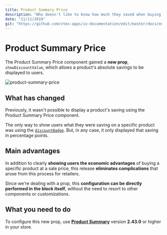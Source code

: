 ```yaml
---
title: Product Summary Price 
description: "Who doesn't like to know how much they saved when buying a product? The Product Summary Price, knowing that the answer to that question if a resounding "everyone", now displays a product's absolute saving to users."
date: "11/11/2019"
git: "https://github.com/vtex-apps/io-documentation/edit/master/docs/en/Recipes/layout/building-a-carousel-through-lists-and-slider-layout.md"
---
```


# Product Summary Price 

The Product Summary Price component gained a **new prop**, `showDiscountValue`, which allows a product's absolute savings to be displayed to users. 

![product-summary-price](https://user-images.githubusercontent.com/52087100/68607074-95019f00-048e-11ea-9ab4-8573b93494b9.png)

## What has changed

Previously, it wasn't possible to display a product's saving using the Product Summary Price component.

The only way to show users what they were saving on a specific product was using the [`discountBadge`](https://vtex.io/docs/components/product-related/vtex.store-components/discount-badge). But, in any case, it only displayed that saving in percentage points.

## Main advantages 

In addition to clearly **showing users the economic advantages** of buying a specific product at a sale price, this release **eliminates complications** that arose from this process for retailers. 

Since we're dealing with a prop, this **configuration can be directly performed in the block itself**, without the need to resort to other components or customizations.  

## What you need to do

To configure this new prop, use [**Product Summary**](https://vtex.io/docs/app/vtex.product-summary) version **2.43.0** or higher in your store.
